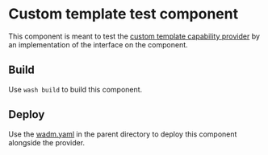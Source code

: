 # Custom template test component

This component is meant to test the [custom template capability provider](../) by an implementation
of the interface on the component.

## Build

Use `wash build` to build this component.

## Deploy

Use the [wadm.yaml](../wadm.yaml) in the parent directory to deploy this component alongside the
provider.
